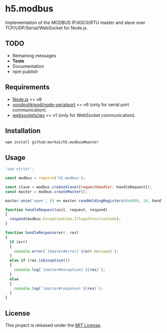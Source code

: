 ﻿# h5.modbus

Implementation of the MODBUS IP/ASCII/RTU master and slave over TCP/UDP/Serial/WebSocket for Node.js.

## TODO

  - Remaining messages
  - **Tests**
  - Documentation
  - npm publish

## Requirements

  * [Node.js](https://nodejs.org/) >= v8
  * [voodootikigod/node-serialport](https://github.com/voodootikigod/node-serialport) >= v6
    (only for serial port communication).
  * [websockets/ws](https://github.com/websockets/ws) >= v1
    (only for WebSocket communication).

## Installation

```
npm install github:morkai/h5.modbus#master
```

## Usage

```js
'use strict';

const modbus = require('h5.modbus');

const slave = modbus.createSlave({requestHandler: handleRequest});
const master = modbus.createMaster();

master.once('open', () => master.readHoldingRegisters(0x0000, 10, handleResponse));

function handleRequest(unit, request, respond)
{
  respond(modbus.ExceptionCode.IllegalFunctionCode);
}

function handleResponse(err, res)
{
  if (err)
  {
    console.error(`[master#error] ${err.message}`);
  }
  else if (res.isException())
  {
    console.log(`[master#exception] ${res}`);
  }
  else
  {
    console.log(`[master#response] ${res}`);
  }
}
```

## License

This project is released under the [MIT License](https://raw.github.com/morkai/h5.modbus/master/license.md).

